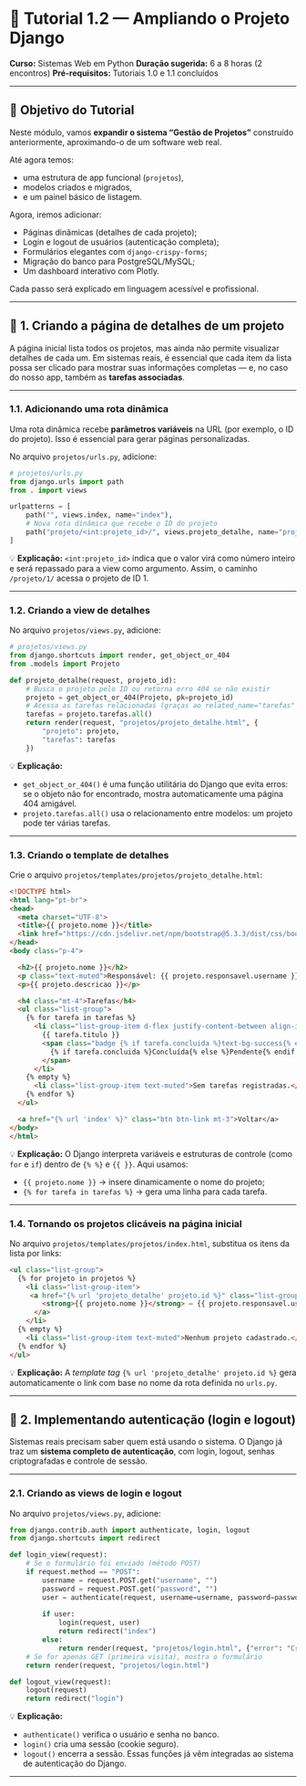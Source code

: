 # 🧭 Tutorial 1.2 — Ampliando o Projeto Django

**Curso:** Sistemas Web em Python
**Duração sugerida:** 6 a 8 horas (2 encontros)
**Pré-requisitos:** Tutoriais 1.0 e 1.1 concluídos

---

## 🎯 Objetivo do Tutorial

Neste módulo, vamos **expandir o sistema “Gestão de Projetos”** construído anteriormente, aproximando-o de um software web real.

Até agora temos:

* uma estrutura de app funcional (`projetos`),
* modelos criados e migrados,
* e um painel básico de listagem.

Agora, iremos adicionar:

* Páginas dinâmicas (detalhes de cada projeto);
* Login e logout de usuários (autenticação completa);
* Formulários elegantes com `django-crispy-forms`;
* Migração do banco para PostgreSQL/MySQL;
* Um dashboard interativo com Plotly.

Cada passo será explicado em linguagem acessível e profissional.

---

## 🧩 1. Criando a página de detalhes de um projeto

A página inicial lista todos os projetos, mas ainda não permite visualizar detalhes de cada um. Em sistemas reais, é essencial que cada item da lista possa ser clicado para mostrar suas informações completas — e, no caso do nosso app, também as **tarefas associadas**.

---

### 1.1. Adicionando uma rota dinâmica

Uma rota dinâmica recebe **parâmetros variáveis** na URL (por exemplo, o ID do projeto).
Isso é essencial para gerar páginas personalizadas.

No arquivo `projetos/urls.py`, adicione:

```python
# projetos/urls.py
from django.urls import path
from . import views

urlpatterns = [
    path("", views.index, name="index"),
    # Nova rota dinâmica que recebe o ID do projeto
    path("projeto/<int:projeto_id>/", views.projeto_detalhe, name="projeto_detalhe"),
]
```

💡 **Explicação:**
`<int:projeto_id>` indica que o valor virá como número inteiro e será repassado para a view como argumento.
Assim, o caminho `/projeto/1/` acessa o projeto de ID 1.

---

### 1.2. Criando a view de detalhes

No arquivo `projetos/views.py`, adicione:

```python
# projetos/views.py
from django.shortcuts import render, get_object_or_404
from .models import Projeto

def projeto_detalhe(request, projeto_id):
    # Busca o projeto pelo ID ou retorna erro 404 se não existir
    projeto = get_object_or_404(Projeto, pk=projeto_id)
    # Acessa as tarefas relacionadas (graças ao related_name="tarefas" definido no modelo)
    tarefas = projeto.tarefas.all()
    return render(request, "projetos/projeto_detalhe.html", {
        "projeto": projeto,
        "tarefas": tarefas
    })
```

💡 **Explicação:**

* `get_object_or_404()` é uma função utilitária do Django que evita erros: se o objeto não for encontrado, mostra automaticamente uma página 404 amigável.
* `projeto.tarefas.all()` usa o relacionamento entre modelos: um projeto pode ter várias tarefas.

---

### 1.3. Criando o template de detalhes

Crie o arquivo `projetos/templates/projetos/projeto_detalhe.html`:

```html
<!DOCTYPE html>
<html lang="pt-br">
<head>
  <meta charset="UTF-8">
  <title>{{ projeto.nome }}</title>
  <link href="https://cdn.jsdelivr.net/npm/bootstrap@5.3.3/dist/css/bootstrap.min.css" rel="stylesheet">
</head>
<body class="p-4">

  <h2>{{ projeto.nome }}</h2>
  <p class="text-muted">Responsável: {{ projeto.responsavel.username }}</p>
  <p>{{ projeto.descricao }}</p>

  <h4 class="mt-4">Tarefas</h4>
  <ul class="list-group">
    {% for tarefa in tarefas %}
      <li class="list-group-item d-flex justify-content-between align-items-center">
        {{ tarefa.titulo }}
        <span class="badge {% if tarefa.concluida %}text-bg-success{% else %}text-bg-secondary{% endif %}">
          {% if tarefa.concluida %}Concluída{% else %}Pendente{% endif %}
        </span>
      </li>
    {% empty %}
      <li class="list-group-item text-muted">Sem tarefas registradas.</li>
    {% endfor %}
  </ul>

  <a href="{% url 'index' %}" class="btn btn-link mt-3">Voltar</a>
</body>
</html>
```

💡 **Explicação:**
O Django interpreta variáveis e estruturas de controle (como `for` e `if`) dentro de `{% %}` e `{{ }}`.
Aqui usamos:

* `{{ projeto.nome }}` → insere dinamicamente o nome do projeto;
* `{% for tarefa in tarefas %}` → gera uma linha para cada tarefa.

---

### 1.4. Tornando os projetos clicáveis na página inicial

No arquivo `projetos/templates/projetos/index.html`, substitua os itens da lista por links:

```html
<ul class="list-group">
  {% for projeto in projetos %}
    <li class="list-group-item">
	 <a href="{% url 'projeto_detalhe' projeto.id %}" class="list-group-item list-group-item-action">
      	<strong>{{ projeto.nome }}</strong> — {{ projeto.responsavel.username }}
      </a>
    </li>
  {% empty %}
    <li class="list-group-item text-muted">Nenhum projeto cadastrado.</li>
  {% endfor %}
</ul>
```

💡 **Explicação:**
A *template tag* `{% url 'projeto_detalhe' projeto.id %}` gera automaticamente o link com base no nome da rota definida no `urls.py`.

---

## 🔐 2. Implementando autenticação (login e logout)

Sistemas reais precisam saber quem está usando o sistema. O Django já traz um **sistema completo de autenticação**, com login, logout, senhas criptografadas e controle de sessão.

---

### 2.1. Criando as views de login e logout

No arquivo `projetos/views.py`, adicione:

```python
from django.contrib.auth import authenticate, login, logout
from django.shortcuts import redirect

def login_view(request):
    # Se o formulário foi enviado (método POST)
    if request.method == "POST":
        username = request.POST.get("username", "")
        password = request.POST.get("password", "")
        user = authenticate(request, username=username, password=password)
        
        if user:
            login(request, user)
            return redirect("index")
        else:
            return render(request, "projetos/login.html", {"error": "Credenciais inválidas."})
    # Se for apenas GET (primeira visita), mostra o formulário
    return render(request, "projetos/login.html")

def logout_view(request):
    logout(request)
    return redirect("login")
```

💡 **Explicação:**

* `authenticate()` verifica o usuário e senha no banco.
* `login()` cria uma sessão (cookie seguro).
* `logout()` encerra a sessão.
  Essas funções já vêm integradas ao sistema de autenticação do Django.

---
